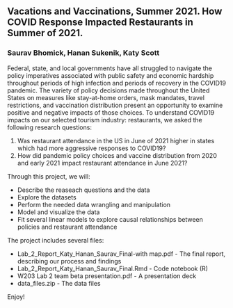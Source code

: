## Vacations and Vaccinations, Summer 2021. How COVID Response Impacted Restaurants in Summer of 2021.

### Saurav Bhomick, Hanan Sukenik, Katy Scott

Federal, state, and local governments have all struggled to navigate the policy imperatives associated with
public safety and economic hardship throughout periods of high infection and periods of recovery in the
COVID19 pandemic. The variety of policy decisions made throughout the United States on measures like
stay-at-home orders, mask mandates, travel restrictions, and vaccination distribution present an opportunity
to examine positive and negative impacts of those choices.
To understand COVID19 impacts on our selected tourism industry: restaurants, we asked the following
research questions: 
1. Was restaurant attendance in the US in June of 2021 higher in states which had more
aggressive responses to COVID19? 
2. How did pandemic policy choices and vaccine distribution from 2020 and early 2021 impact restaurant attendance in June 2021?

Through this project, we will:

- Describe the reaseach questions and the data
- Explore the datasets
- Perform the needed data wrangling and manipulation
- Model and visualize the data
- Fit several linear models to explore causal relationships between policies and restaurant attendance

The project includes several files:

- Lab_2_Report_Katy_Hanan_Saurav_Final-with map.pdf - The final report, describing our process and findings
- Lab_2_Report_Katy_Hanan_Saurav_Final.Rmd - Code notebook (R)
- W203 Lab 2 team beta presentation.pdf - A presentation deck
- data_files.zip - The data files


Enjoy!
